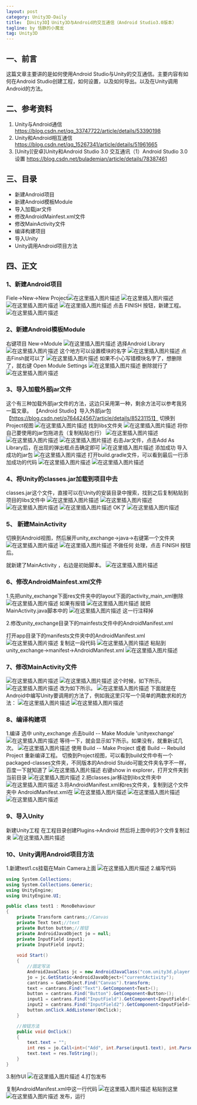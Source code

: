 ```yaml
---
layout: post
category: Unity3D-Daily
title: 【Unity3D】Unity3D与Android的交互通信（Android Studio3.0版本）
tagline: by 恬静的小魔龙
tag: Unity3D
---
```


## 一、前言
这篇文章主要讲的是如何使用Android Studio与Unity的交互通信。主要内容有如何在Android Studio创建工程，如何设置，以及如何导出。以及在Unity调用Android的方法。

## 二、参考资料
1. Unity与Android通信 https://blog.csdn.net/qq_33747722/article/details/53390198
2. Unity和Android相互通信 https://blog.csdn.net/qq_15267341/article/details/51961665
3. [Unity][安卓]Unity和Android Studio 3.0 交互通讯（1）Android Studio 3.0 设置 https://blog.csdn.net/bulademian/article/details/78387461

## 三、目录
- 新建Android项目
- 新建Android模板Module
- 导入加载jar文件
- 修改AndroidMainfest.xml文件
- 修改MainActivity文件
- 编译构建项目
- 导入Unity
- Unity调用Android项目方法

## 四、正文

### 1、新建Android项目
Fiele->New->New Project![在这里插入图片描述](https://img-blog.csdnimg.cn/20181224141416798.png?x-oss-process=image/watermark,type_ZmFuZ3poZW5naGVpdGk,shadow_10,text_aHR0cHM6Ly9ibG9nLmNzZG4ubmV0L3E3NjQ0MjQ1Njc=,size_16,color_FFFFFF,t_70)
![在这里插入图片描述](https://img-blog.csdn.net/20171031084236573?watermark/2/text/aHR0cDovL2Jsb2cuY3Nkbi5uZXQvQnVsYWRlTWlhbg==/font/5a6L5L2T/fontsize/400/fill/I0JBQkFCMA==/dissolve/70/gravity/Center)
![在这里插入图片描述](https://img-blog.csdn.net/20171031084318810?watermark/2/text/aHR0cDovL2Jsb2cuY3Nkbi5uZXQvQnVsYWRlTWlhbg==/font/5a6L5L2T/fontsize/400/fill/I0JBQkFCMA==/dissolve/70/gravity/Center)
![在这里插入图片描述](https://img-blog.csdn.net/20171031084350624?watermark/2/text/aHR0cDovL2Jsb2cuY3Nkbi5uZXQvQnVsYWRlTWlhbg==/font/5a6L5L2T/fontsize/400/fill/I0JBQkFCMA==/dissolve/70/gravity/Center)
点击 FINISH 按钮，新建工程。
![在这里插入图片描述](https://img-blog.csdn.net/20171031084426267?watermark/2/text/aHR0cDovL2Jsb2cuY3Nkbi5uZXQvQnVsYWRlTWlhbg==/font/5a6L5L2T/fontsize/400/fill/I0JBQkFCMA==/dissolve/70/gravity/Center)
### 2、新建Android模板Module
右键项目 New->Module
![在这里插入图片描述](https://img-blog.csdnimg.cn/2018122415552430.png?x-oss-process=image/watermark,type_ZmFuZ3poZW5naGVpdGk,shadow_10,text_aHR0cHM6Ly9ibG9nLmNzZG4ubmV0L3E3NjQ0MjQ1Njc=,size_16,color_FFFFFF,t_70)
选择Android Library
![在这里插入图片描述](https://img-blog.csdnimg.cn/20181224155617625.png?x-oss-process=image/watermark,type_ZmFuZ3poZW5naGVpdGk,shadow_10,text_aHR0cHM6Ly9ibG9nLmNzZG4ubmV0L3E3NjQ0MjQ1Njc=,size_16,color_FFFFFF,t_70)
这个地方可以设置模块的名字
![在这里插入图片描述](https://img-blog.csdnimg.cn/20181224155843137.png?x-oss-process=image/watermark,type_ZmFuZ3poZW5naGVpdGk,shadow_10,text_aHR0cHM6Ly9ibG9nLmNzZG4ubmV0L3E3NjQ0MjQ1Njc=,size_16,color_FFFFFF,t_70)
点击Finsh就可以了
![在这里插入图片描述](https://img-blog.csdnimg.cn/2018122415591326.png?x-oss-process=image/watermark,type_ZmFuZ3poZW5naGVpdGk,shadow_10,text_aHR0cHM6Ly9ibG9nLmNzZG4ubmV0L3E3NjQ0MjQ1Njc=,size_16,color_FFFFFF,t_70)
如果不小心写错模块名字了，想删除了，就右键 Open Module Settings
![在这里插入图片描述](https://img-blog.csdnimg.cn/20181224160124573.png?x-oss-process=image/watermark,type_ZmFuZ3poZW5naGVpdGk,shadow_10,text_aHR0cHM6Ly9ibG9nLmNzZG4ubmV0L3E3NjQ0MjQ1Njc=,size_16,color_FFFFFF,t_70)
删除就行了
![在这里插入图片描述](https://img-blog.csdnimg.cn/20181224160203404.png?x-oss-process=image/watermark,type_ZmFuZ3poZW5naGVpdGk,shadow_10,text_aHR0cHM6Ly9ibG9nLmNzZG4ubmV0L3E3NjQ0MjQ1Njc=,size_16,color_FFFFFF,t_70)

### 3、导入加载外部jar文件
 这个有三种加载外部jar文件的方法，这边只采用第一种，剩余方法可以参考我另一篇文章。
 【Android Studio】导入外部jar包【https://blog.csdn.net/q764424567/article/details/85231151】
 切换到Project视图
 ![在这里插入图片描述](https://img-blog.csdnimg.cn/20181224105624900.png?x-oss-process=image/watermark,type_ZmFuZ3poZW5naGVpdGk,shadow_10,text_aHR0cHM6Ly9ibG9nLmNzZG4ubmV0L3E3NjQ0MjQ1Njc=,size_16,color_FFFFFF,t_70)
 找到libs文件夹
 ![在这里插入图片描述](https://img-blog.csdnimg.cn/20181224105717925.png?x-oss-process=image/watermark,type_ZmFuZ3poZW5naGVpdGk,shadow_10,text_aHR0cHM6Ly9ibG9nLmNzZG4ubmV0L3E3NjQ0MjQ1Njc=,size_16,color_FFFFFF,t_70)
 将你自己要使用的jar包拖进去（复制粘贴也行）
 ![在这里插入图片描述](https://img-blog.csdnimg.cn/20181224105808834.png?x-oss-process=image/watermark,type_ZmFuZ3poZW5naGVpdGk,shadow_10,text_aHR0cHM6Ly9ibG9nLmNzZG4ubmV0L3E3NjQ0MjQ1Njc=,size_16,color_FFFFFF,t_70)
 ![在这里插入图片描述](https://img-blog.csdnimg.cn/20181224105834626.png?x-oss-process=image/watermark,type_ZmFuZ3poZW5naGVpdGk,shadow_10,text_aHR0cHM6Ly9ibG9nLmNzZG4ubmV0L3E3NjQ0MjQ1Njc=,size_16,color_FFFFFF,t_70)
 ![在这里插入图片描述](https://img-blog.csdnimg.cn/20181224105850898.png?x-oss-process=image/watermark,type_ZmFuZ3poZW5naGVpdGk,shadow_10,text_aHR0cHM6Ly9ibG9nLmNzZG4ubmV0L3E3NjQ0MjQ1Njc=,size_16,color_FFFFFF,t_70)
 右击Jar文件，点击Add As Library后，在出现的弹出框点击确定即可
 ![在这里插入图片描述](https://img-blog.csdnimg.cn/20181224111648475.png?x-oss-process=image/watermark,type_ZmFuZ3poZW5naGVpdGk,shadow_10,text_aHR0cHM6Ly9ibG9nLmNzZG4ubmV0L3E3NjQ0MjQ1Njc=,size_16,color_FFFFFF,t_70)
 添加成功
导入成功的jar包
![在这里插入图片描述](https://img-blog.csdnimg.cn/20181224111740527.png)
打开build.gradle文件，可以看到最后一行添加成功的代码
![在这里插入图片描述](https://img-blog.csdnimg.cn/20181224160424347.png?x-oss-process=image/watermark,type_ZmFuZ3poZW5naGVpdGk,shadow_10,text_aHR0cHM6Ly9ibG9nLmNzZG4ubmV0L3E3NjQ0MjQ1Njc=,size_16,color_FFFFFF,t_70)
![在这里插入图片描述](https://img-blog.csdnimg.cn/20181224111906285.png?x-oss-process=image/watermark,type_ZmFuZ3poZW5naGVpdGk,shadow_10,text_aHR0cHM6Ly9ibG9nLmNzZG4ubmV0L3E3NjQ0MjQ1Njc=,size_16,color_FFFFFF,t_70)
### 4、将Unity的classes.jar加载到项目中去
classes.jar这个文件，直接可以在Unity的安装目录中搜索，找到之后复制粘贴到项目的libs文件中
![在这里插入图片描述](https://img-blog.csdnimg.cn/20181224161038964.png?x-oss-process=image/watermark,type_ZmFuZ3poZW5naGVpdGk,shadow_10,text_aHR0cHM6Ly9ibG9nLmNzZG4ubmV0L3E3NjQ0MjQ1Njc=,size_16,color_FFFFFF,t_70)
![在这里插入图片描述](https://img-blog.csdnimg.cn/20181224161054316.png)
![在这里插入图片描述](https://img-blog.csdnimg.cn/20181224162111209.png?x-oss-process=image/watermark,type_ZmFuZ3poZW5naGVpdGk,shadow_10,text_aHR0cHM6Ly9ibG9nLmNzZG4ubmV0L3E3NjQ0MjQ1Njc=,size_16,color_FFFFFF,t_70)
![在这里插入图片描述](https://img-blog.csdnimg.cn/20181224162124288.png)
OK了
![在这里插入图片描述](https://img-blog.csdnimg.cn/20181224162212996.png?x-oss-process=image/watermark,type_ZmFuZ3poZW5naGVpdGk,shadow_10,text_aHR0cHM6Ly9ibG9nLmNzZG4ubmV0L3E3NjQ0MjQ1Njc=,size_16,color_FFFFFF,t_70)
### 5、 新建MainActivity 
切换到Android视图，然后展开unity_exchange->java->右键第一个文件夹
![在这里插入图片描述](https://img-blog.csdn.net/20171030102911240?watermark/2/text/aHR0cDovL2Jsb2cuY3Nkbi5uZXQvQnVsYWRlTWlhbg==/font/5a6L5L2T/fontsize/400/fill/I0JBQkFCMA==/dissolve/70/gravity/Center)
![在这里插入图片描述](https://img-blog.csdnimg.cn/20181224173150614.png?x-oss-process=image/watermark,type_ZmFuZ3poZW5naGVpdGk,shadow_10,text_aHR0cHM6Ly9ibG9nLmNzZG4ubmV0L3E3NjQ0MjQ1Njc=,size_16,color_FFFFFF,t_70)
不做任何 处理，点击 FINISH 按钮后。

就新建了MainActivity ，右边是初始脚本。
![在这里插入图片描述](https://img-blog.csdn.net/20171030103003747?watermark/2/text/aHR0cDovL2Jsb2cuY3Nkbi5uZXQvQnVsYWRlTWlhbg==/font/5a6L5L2T/fontsize/400/fill/I0JBQkFCMA==/dissolve/70/gravity/Center)
### 6、修改AndroidMainfest.xml文件
1.先把unity_exchange下面res文件夹中的layout下面的activity_main_xml删除
![在这里插入图片描述](https://img-blog.csdn.net/20171030103201265?watermark/2/text/aHR0cDovL2Jsb2cuY3Nkbi5uZXQvQnVsYWRlTWlhbg==/font/5a6L5L2T/fontsize/400/fill/I0JBQkFCMA==/dissolve/70/gravity/Center)
如果有报错
![在这里插入图片描述](https://img-blog.csdnimg.cn/20181224173250702.png?x-oss-process=image/watermark,type_ZmFuZ3poZW5naGVpdGk,shadow_10,text_aHR0cHM6Ly9ibG9nLmNzZG4ubmV0L3E3NjQ0MjQ1Njc=,size_16,color_FFFFFF,t_70)
就把MainActivity.java脚本中的
![在这里插入图片描述](https://img-blog.csdnimg.cn/20181224173313873.png)
这一行注释掉

2.修改unity_exchange目录下的mainfests文件中的AndroidManifest.xml

打开app目录下的manifests文件夹中的AndroidManifest.xml
![在这里插入图片描述](https://img-blog.csdnimg.cn/20181224173601833.png?x-oss-process=image/watermark,type_ZmFuZ3poZW5naGVpdGk,shadow_10,text_aHR0cHM6Ly9ibG9nLmNzZG4ubmV0L3E3NjQ0MjQ1Njc=,size_16,color_FFFFFF,t_70)
复制这一段代码
![在这里插入图片描述](https://img-blog.csdnimg.cn/2018122417361684.png)
粘贴到unity_exchange->manifest->AndroidManifest.xml
![在这里插入图片描述](https://img-blog.csdnimg.cn/20181224173703500.png?x-oss-process=image/watermark,type_ZmFuZ3poZW5naGVpdGk,shadow_10,text_aHR0cHM6Ly9ibG9nLmNzZG4ubmV0L3E3NjQ0MjQ1Njc=,size_16,color_FFFFFF,t_70)
### 7、修改MainActivity文件
![在这里插入图片描述](https://img-blog.csdnimg.cn/20181224173809635.png?x-oss-process=image/watermark,type_ZmFuZ3poZW5naGVpdGk,shadow_10,text_aHR0cHM6Ly9ibG9nLmNzZG4ubmV0L3E3NjQ0MjQ1Njc=,size_16,color_FFFFFF,t_70)
![在这里插入图片描述](https://img-blog.csdn.net/20171030104822980?watermark/2/text/aHR0cDovL2Jsb2cuY3Nkbi5uZXQvQnVsYWRlTWlhbg==/font/5a6L5L2T/fontsize/400/fill/I0JBQkFCMA==/dissolve/70/gravity/Center)
这个时候，如下所示。
![在这里插入图片描述](https://img-blog.csdn.net/20171030105027763?watermark/2/text/aHR0cDovL2Jsb2cuY3Nkbi5uZXQvQnVsYWRlTWlhbg==/font/5a6L5L2T/fontsize/400/fill/I0JBQkFCMA==/dissolve/70/gravity/Center)
改为如下所示。
![在这里插入图片描述](https://img-blog.csdn.net/20171030105128444?watermark/2/text/aHR0cDovL2Jsb2cuY3Nkbi5uZXQvQnVsYWRlTWlhbg==/font/5a6L5L2T/fontsize/400/fill/I0JBQkFCMA==/dissolve/70/gravity/Center)
下面就是在Android中编写Unity要调用的方法了，例如我这里只写一个简单的两数求和的方法：
![在这里插入图片描述](https://img-blog.csdnimg.cn/20181224173943526.png)
![在这里插入图片描述](https://img-blog.csdn.net/20171030105723212?watermark/2/text/aHR0cDovL2Jsb2cuY3Nkbi5uZXQvQnVsYWRlTWlhbg==/font/5a6L5L2T/fontsize/400/fill/I0JBQkFCMA==/dissolve/70/gravity/Center)

### 8、编译构建项
1.编译
选中 unity_exchange 点击build -- Make Module 'unityexchange'
![在这里插入图片描述](https://img-blog.csdn.net/20171030105820470?watermark/2/text/aHR0cDovL2Jsb2cuY3Nkbi5uZXQvQnVsYWRlTWlhbg==/font/5a6L5L2T/fontsize/400/fill/I0JBQkFCMA==/dissolve/70/gravity/Center)
等待一下，就会显示如下所示。如果没有，就重新试几次。
![在这里插入图片描述](https://img-blog.csdn.net/20171030110403772?watermark/2/text/aHR0cDovL2Jsb2cuY3Nkbi5uZXQvQnVsYWRlTWlhbg==/font/5a6L5L2T/fontsize/400/fill/I0JBQkFCMA==/dissolve/70/gravity/Center)
使用 Build -- Make Project 或者 Build -- Rebuild Project 重新编译工程。
切換到Project视图，可以看到build文件中有一个packaged-classes文件夹，不同版本的Android Stuido可能文件夹名字不一样，百度一下就知道了 
![在这里插入图片描述](https://img-blog.csdnimg.cn/20181224174721247.png?x-oss-process=image/watermark,type_ZmFuZ3poZW5naGVpdGk,shadow_10,text_aHR0cHM6Ly9ibG9nLmNzZG4ubmV0L3E3NjQ0MjQ1Njc=,size_16,color_FFFFFF,t_70)
右键show in explorer，打开文件夹到当前目录
![在这里插入图片描述](https://img-blog.csdnimg.cn/20181224174842702.png?x-oss-process=image/watermark,type_ZmFuZ3poZW5naGVpdGk,shadow_10,text_aHR0cHM6Ly9ibG9nLmNzZG4ubmV0L3E3NjQ0MjQ1Njc=,size_16,color_FFFFFF,t_70)
2.把classes.jar移动到libs文件夹中
![在这里插入图片描述](https://img-blog.csdnimg.cn/201812241750460.png?x-oss-process=image/watermark,type_ZmFuZ3poZW5naGVpdGk,shadow_10,text_aHR0cHM6Ly9ibG9nLmNzZG4ubmV0L3E3NjQ0MjQ1Njc=,size_16,color_FFFFFF,t_70)
3.将AndroidManifest.xml和res文件夹，复制到这个文件夹中
AndroidManifest.xml在
![在这里插入图片描述](https://img-blog.csdnimg.cn/20181224175244332.png?x-oss-process=image/watermark,type_ZmFuZ3poZW5naGVpdGk,shadow_10,text_aHR0cHM6Ly9ibG9nLmNzZG4ubmV0L3E3NjQ0MjQ1Njc=,size_16,color_FFFFFF,t_70)
![在这里插入图片描述](https://img-blog.csdnimg.cn/20181224180145965.png?x-oss-process=image/watermark,type_ZmFuZ3poZW5naGVpdGk,shadow_10,text_aHR0cHM6Ly9ibG9nLmNzZG4ubmV0L3E3NjQ0MjQ1Njc=,size_16,color_FFFFFF,t_70)
![在这里插入图片描述](https://img-blog.csdnimg.cn/20181224175742175.png?x-oss-process=image/watermark,type_ZmFuZ3poZW5naGVpdGk,shadow_10,text_aHR0cHM6Ly9ibG9nLmNzZG4ubmV0L3E3NjQ0MjQ1Njc=,size_16,color_FFFFFF,t_70)
### 9、导入Unity
新建Unity工程
在工程目录创建Plugins->Android
然后将上图中的3个文件复制过来
![在这里插入图片描述](https://img-blog.csdnimg.cn/20181224180204677.png)

### 10、Unity调用Android项目方法
1.新建test1.cs挂载在Main Camera上面
![在这里插入图片描述](https://img-blog.csdnimg.cn/20181224180327884.png?x-oss-process=image/watermark,type_ZmFuZ3poZW5naGVpdGk,shadow_10,text_aHR0cHM6Ly9ibG9nLmNzZG4ubmV0L3E3NjQ0MjQ1Njc=,size_16,color_FFFFFF,t_70)
2.编写代码

```csharp
using System.Collections;
using System.Collections.Generic;
using UnityEngine;
using UnityEngine.UI;

public class test1 : MonoBehaviour
{
    private Transform cantrans;//Canvas
    private Text text;//text
    private Button button;//按钮
    private AndroidJavaObject jo = null;
    private InputField input1;
    private InputField input2;
    
    void Start()
    {
        //固定写法
        AndroidJavaClass jc = new AndroidJavaClass("com.unity3d.player.UnityPlayer");
        jo = jc.GetStatic<AndroidJavaObject>("currentActivity");
        cantrans = GameObject.Find("Canvas").transform;
        text = cantrans.Find("Text").GetComponent<Text>();
        button = cantrans.Find("Button").GetComponent<Button>();
        input1 = cantrans.Find("InputField").GetComponent<InputField>();
        input2 = cantrans.Find("InputField2").GetComponent<InputField>();
        button.onClick.AddListener(OnClick);
    }

    //按钮方法
    public void OnClick()
    {
        text.text = "";
        int res = jo.Call<int>("Add", int.Parse(input1.text), int.Parse(input2.text));
        text.text = res.ToString();
    }
}

```
3.制作UI
![在这里插入图片描述](https://img-blog.csdnimg.cn/20181224180558512.png?x-oss-process=image/watermark,type_ZmFuZ3poZW5naGVpdGk,shadow_10,text_aHR0cHM6Ly9ibG9nLmNzZG4ubmV0L3E3NjQ0MjQ1Njc=,size_16,color_FFFFFF,t_70)
4.打包发布

复制AndroidManifest.xml中这一行代码
![在这里插入图片描述](https://img-blog.csdnimg.cn/20181224180459254.png?x-oss-process=image/watermark,type_ZmFuZ3poZW5naGVpdGk,shadow_10,text_aHR0cHM6Ly9ibG9nLmNzZG4ubmV0L3E3NjQ0MjQ1Njc=,size_16,color_FFFFFF,t_70)
粘贴到这里
![在这里插入图片描述](https://img-blog.csdnimg.cn/20181224180651128.png?x-oss-process=image/watermark,type_ZmFuZ3poZW5naGVpdGk,shadow_10,text_aHR0cHM6Ly9ibG9nLmNzZG4ubmV0L3E3NjQ0MjQ1Njc=,size_16,color_FFFFFF,t_70)
发布，运行



